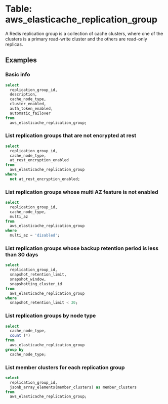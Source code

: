 # Table: aws_elasticache_replication_group

A Redis replication group is a collection of cache clusters, where one of the clusters is a primary read-write cluster and the others are read-only replicas.

## Examples

### Basic info

```sql
select
  replication_group_id,
  description,
  cache_node_type,
  cluster_enabled,
  auth_token_enabled,
  automatic_failover
from
  aws_elasticache_replication_group;
```


### List replication groups that are not encrypted at rest

```sql
select
  replication_group_id,
  cache_node_type,
  at_rest_encryption_enabled
from
  aws_elasticache_replication_group
where
  not at_rest_encryption_enabled;
```


### List replication groups whose multi AZ feature is not enabled

```sql
select
  replication_group_id,
  cache_node_type,
  multi_az
from
  aws_elasticache_replication_group
where
  multi_az = 'disabled';
```


### List replication groups whose backup retention period is less than 30 days

```sql
select
  replication_group_id,
  snapshot_retention_limit,
  snapshot_window,
  snapshotting_cluster_id
from
  aws_elasticache_replication_group
where
  snapshot_retention_limit < 30;
```


### List replication groups by node type

```sql
select
  cache_node_type,
  count (*)
from
  aws_elasticache_replication_group
group by
  cache_node_type;
```


### List member clusters for each replication group

```sql
select
  replication_group_id,
  jsonb_array_elements(member_clusters) as member_clusters
from
  aws_elasticache_replication_group;
```